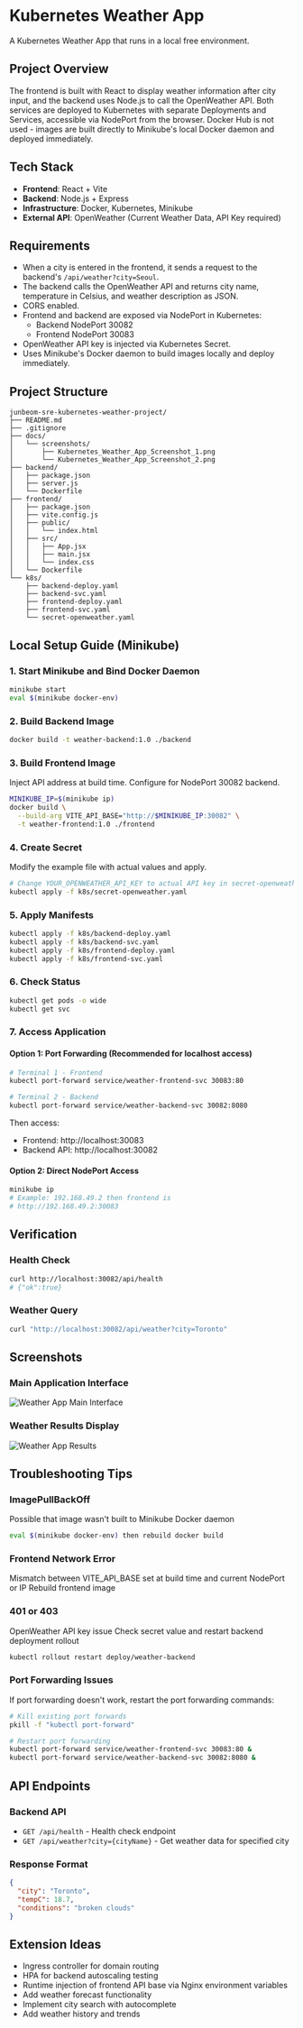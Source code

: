 # Kubernetes Weather App

A Kubernetes Weather App that runs in a local free environment.

## Project Overview

The frontend is built with React to display weather information after city input, and the backend uses Node.js to call the OpenWeather API.
Both services are deployed to Kubernetes with separate Deployments and Services, accessible via NodePort from the browser.
Docker Hub is not used - images are built directly to Minikube's local Docker daemon and deployed immediately.

## Tech Stack

- **Frontend**: React + Vite
- **Backend**: Node.js + Express
- **Infrastructure**: Docker, Kubernetes, Minikube
- **External API**: OpenWeather (Current Weather Data, API Key required)

## Requirements

- When a city is entered in the frontend, it sends a request to the backend's `/api/weather?city=Seoul`.
- The backend calls the OpenWeather API and returns city name, temperature in Celsius, and weather description as JSON.
- CORS enabled.
- Frontend and backend are exposed via NodePort in Kubernetes:
  - Backend NodePort 30082
  - Frontend NodePort 30083
- OpenWeather API key is injected via Kubernetes Secret.
- Uses Minikube's Docker daemon to build images locally and deploy immediately.

## Project Structure

```
junbeom-sre-kubernetes-weather-project/
├── README.md
├── .gitignore
├── docs/
│   └── screenshots/
│       ├── Kubernetes_Weather_App_Screenshot_1.png
│       └── Kubernetes_Weather_App_Screenshot_2.png
├── backend/
│   ├── package.json
│   ├── server.js
│   └── Dockerfile
├── frontend/
│   ├── package.json
│   ├── vite.config.js
│   ├── public/
│   │   └── index.html
│   ├── src/
│   │   ├── App.jsx
│   │   ├── main.jsx
│   │   └── index.css
│   └── Dockerfile
└── k8s/
    ├── backend-deploy.yaml
    ├── backend-svc.yaml
    ├── frontend-deploy.yaml
    ├── frontend-svc.yaml
    └── secret-openweather.yaml
```

## Local Setup Guide (Minikube)

### 1. Start Minikube and Bind Docker Daemon

```bash
minikube start
eval $(minikube docker-env)
```

### 2. Build Backend Image

```bash
docker build -t weather-backend:1.0 ./backend
```

### 3. Build Frontend Image

Inject API address at build time. Configure for NodePort 30082 backend.

```bash
MINIKUBE_IP=$(minikube ip)
docker build \
  --build-arg VITE_API_BASE="http://$MINIKUBE_IP:30082" \
  -t weather-frontend:1.0 ./frontend
```

### 4. Create Secret

Modify the example file with actual values and apply.

```bash
# Change YOUR_OPENWEATHER_API_KEY to actual API key in secret-openweather.yaml
kubectl apply -f k8s/secret-openweather.yaml
```

### 5. Apply Manifests

```bash
kubectl apply -f k8s/backend-deploy.yaml
kubectl apply -f k8s/backend-svc.yaml
kubectl apply -f k8s/frontend-deploy.yaml
kubectl apply -f k8s/frontend-svc.yaml
```

### 6. Check Status

```bash
kubectl get pods -o wide
kubectl get svc
```

### 7. Access Application

#### Option 1: Port Forwarding (Recommended for localhost access)

```bash
# Terminal 1 - Frontend
kubectl port-forward service/weather-frontend-svc 30083:80

# Terminal 2 - Backend
kubectl port-forward service/weather-backend-svc 30082:8080
```

Then access:
- Frontend: http://localhost:30083
- Backend API: http://localhost:30082

#### Option 2: Direct NodePort Access

```bash
minikube ip
# Example: 192.168.49.2 then frontend is
# http://192.168.49.2:30083
```

## Verification

### Health Check

```bash
curl http://localhost:30082/api/health
# {"ok":true}
```

### Weather Query

```bash
curl "http://localhost:30082/api/weather?city=Toronto"
```

## Screenshots

### Main Application Interface
![Weather App Main Interface](docs/screenshots/Kubernetes_Weather_App_Screenshot_1.png)

### Weather Results Display
![Weather App Results](docs/screenshots/Kubernetes_Weather_App_Screenshot_2.png)

## Troubleshooting Tips

### ImagePullBackOff
Possible that image wasn't built to Minikube Docker daemon
```bash
eval $(minikube docker-env) then rebuild docker build
```

### Frontend Network Error
Mismatch between VITE_API_BASE set at build time and current NodePort or IP
Rebuild frontend image

### 401 or 403
OpenWeather API key issue
Check secret value and restart backend deployment rollout
```bash
kubectl rollout restart deploy/weather-backend
```

### Port Forwarding Issues
If port forwarding doesn't work, restart the port forwarding commands:
```bash
# Kill existing port forwards
pkill -f "kubectl port-forward"

# Restart port forwarding
kubectl port-forward service/weather-frontend-svc 30083:80 &
kubectl port-forward service/weather-backend-svc 30082:8080 &
```

## API Endpoints

### Backend API

- `GET /api/health` - Health check endpoint
- `GET /api/weather?city={cityName}` - Get weather data for specified city

### Response Format

```json
{
  "city": "Toronto",
  "tempC": 18.7,
  "conditions": "broken clouds"
}
```

## Extension Ideas

- Ingress controller for domain routing
- HPA for backend autoscaling testing
- Runtime injection of frontend API base via Nginx environment variables
- Add weather forecast functionality
- Implement city search with autocomplete
- Add weather history and trends